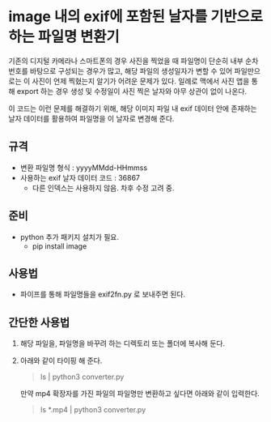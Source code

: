 # image 내의 exif에 포함된 날자를 기반으로 하는 파일명 변환기

기존의 디지털 카메라나 스마트폰의 경우 사진을 찍었을 때 파일명이 단순히 내부 순차번호를 바탕으로 구성되는 경우가 많고, 해당 파일의 생성일자가 변할 수 있어 파일만으로는 이 사진이 언제 찍혔는지 알기가 어려운 문제가 있다. 일례로 맥에서 사진 앱을 통해 export 하는 경우 생성 및 수정일이 사진 찍은 날자와 아무 상관이 없이 나온다.

이 코드는 이런 문제를 해결하기 위해, 해당 이미지 파일 내 exif 데이터 안에 존재하는 날자 데이터를 활용하여 파일명을 이 날자로 변경해 준다.

## 규격
  * 변환 파일명 형식 : yyyyMMdd-HHmmss
  * 사용하는 exif 날자 데이터 코드 : 36867
    * 다른 인덱스는 사용하지 않음. 차후 수정 고려 중.

## 준비
  * python 추가 패키지 설치가 필요.
  	* pip install image

## 사용법
  * 파이프를 통해 파일명들을 exif2fn.py 로 보내주면 된다.

## 간단한 사용법
1. 해당 파일을, 파일명을 바꾸려 하는 디렉토리 또는 폴더에 복사해 둔다.
2. 아래와 같이 타이핑 해 준다.
    > ls | python3 converter.py
   
    만약 mp4 확장자를 가진 파일의 파일명만 변환하고 싶다면 아래와 같이 입력한다.
    > ls *.mp4 | python3 converter.py